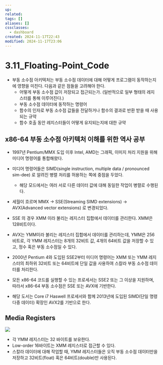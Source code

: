 ```yaml
---
up: 
related: 
tags: []
aliases: []
cssclasses:
  - dashboard
created: 2024-11-17T22:43
modified: 2024-11-17T23:06
---
```

# 3.11_Floating-Point_Code

- 부동 소수점 아키텍처는 부동 소수점 데이터에 대해 어떻게 프로그램이 동작하는지에 영향을 미친다. 다음과 같은 점들을 고려해야 한다.
	- 어떻게 부동 소수점 값이 저장되고 접근되는가. (일반적으로 일부 형태의 레지스터를 통해 이루어진다.)
	- 부동 소수점 데이터에 동작하는 명령어
	- 함수의 인자로 부동 소수점 값들을 전달하거나 함수의 결과로 반환 받을 때 사용되는 규약
	- 함수 호출 동안 레지스터들이 어떻게 유지되는지에 대한 규약

## x86-64 부동 소수점 아키텍처 이해를 위한 역사 공부

- 1997년 Pentium/MMX 도입 이후 Intel, AMD는 그래픽, 이미지 처리 지원을 위해 미디어 명령어를 통합해왔다.
- 미디어 명령어들은 SIMD(single instruction, multiple data / pronounced sim-dee) 로 알려진 병렬 처리를 허용하는 쪽에 중점을 두었다. 
	- 해당 모드에서는 여러 서로 다른 데이터 값에 대해 동일한 작업이 병렬로 수행된다.
- 세월이 흐르며 MMX → SSE(Streaming SIMD extensions) → AVX(Advanced vector extensions) 로 변경되었다.
- SSE 의 경우 XMM 이라 불리는 레지스터 집합에서 데이터를 관리한다. XMM은 128비트이다.
- AVX는 YMM이라 불리는 레지스터 집합에서 데이터를 관리하는데, YMM은 256 비트로, 각 YMM 레지스터는 8개의 32비트 값, 4개의 64비트 값을 저장할 수 있고, 정수 혹은 부동 소수점일 수 있다.

- 2000년 Pentium 4와 도입된 SSE2부터 미디어 명령어는 XMM 또는 YMM 레지스터의 최하위 32비트 또는 64비트에 단일 값을 사용하여 스칼라 부동 소수점 데이터를 처리한다.
- 모든 x86-64 코드를 실행할 수 있는 프로세서는 SSE2 또는 그 이상을 지원하며, 따라서 x86-64 부동 소수점은 SSE 또는 AVX에 기반한다.

- 해당 도서는 Core i7 Haswell 프로세서와 함께 2013년에 도입된 SIMD(단일 명령 다중 데이터) 확장인 AVX2를 기반으로 한다.

## Media Registers

![](https://i.imgur.com/2XU3dyP.png)

- 각 YMM 레지스터는 32 바이트를 보유한다. 
- Low-order 16바이트는 XMM 레지스터로 접근할 수 있다.
- 스칼라 데이터에 대해 작업할 때, YMM 레지스터들은 오직 부동 소수점 데이터만을 저장하고 32비트(float) 혹은 64비트(double)만 사용된다.
